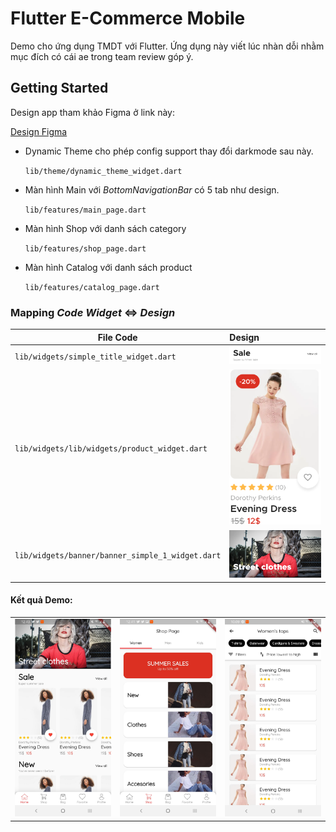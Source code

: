 # Flutter E-Commerce Mobile

Demo cho ứng dụng TMDT với Flutter. Ứng dụng này viết lúc nhàn dỗi nhằm mục đích có cái ae trong team review góp ý.

## Getting Started
Design app tham khảo Figma ở link này:

[Design Figma](https://www.figma.com/file/RP12HfFdgvuitYP6lz8X3h/E-commerce-Application-by-Fively-%2F-Light-Version-(Copy)?node-id=91%3A274&viewport=1266%2C-486%2C1.3325926065444946 
)

- Dynamic Theme cho phép config support thay đổi darkmode sau này.

    `lib/theme/dynamic_theme_widget.dart`
    
- Màn hình Main với _BottomNavigationBar_ có 5 tab như design.

    `lib/features/main_page.dart`
    
- Màn hình Shop với danh sách category

    `lib/features/shop_page.dart`
    
- Màn hình Catalog với danh sách product

    `lib/features/catalog_page.dart`
    
   
### Mapping _Code Widget_  <=>  _Design_

|File Code | Design |
|----|:----|
|`lib/widgets/simple_title_widget.dart`|![](./demo/components/widget_title.png)|
|`lib/widgets/lib/widgets/product_widget.dart`|![](./demo/components/widget_product.png)|
|`lib/widgets/banner/banner_simple_1_widget.dart`|![](./demo/components/widget_simple_banner_1.png)|
    
    
#### Kết quả Demo:
|         |            |   |
| ------------- |:-------------:| -----:|
|![](./demo/page_home.jpg)|![](./demo/page_shop.jpg)|![](./demo/day3_catalog_ui.jpg)|